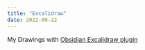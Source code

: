 ```yaml
---
title: "Excalidraw"
date: 2022-09-22
---
```


My Drawings with [Obsidian Excalidraw plugin](https://github.com/zsviczian/obsidian-excalidraw-plugin)